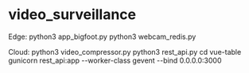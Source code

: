 # video_surveillance
Edge:
python3 app_bigfoot.py
python3 webcam_redis.py

Cloud:
python3 video_compressor.py
python3 rest_api.py
cd vue-table
gunicorn rest_api:app --worker-class gevent --bind 0.0.0.0:3000

